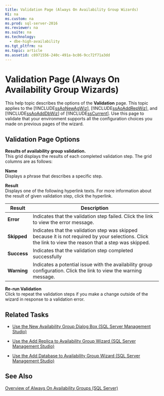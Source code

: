 ```yaml
---
title: Validation Page (Always On Availability Group Wizards)
H1: na
ms.custom: na
ms.prod: sql-server-2016
ms.reviewer: na
ms.suite: na
ms.technology: 
  - dbe-high-availability
ms.tgt_pltfrm: na
ms.topic: article
ms.assetid: c8971556-240c-491a-bc86-9cc72f71a3dd
---
```

# Validation Page (Always On Availability Group Wizards)
  
    
  This help topic describes the options of the **Validation** page. This topic applies to the [!INCLUDE[ssAoNewAgWiz](../../Token/Other/ssAoNewAgWiz_md.md)], [!INCLUDE[ssAoAddRepWiz](../../Token/Other/ssAoAddRepWiz_md.md)], and [!INCLUDE[ssAoAddDbWiz](../../Token/Other/ssAoAddDbWiz_md.md)] of [!INCLUDE[ssCurrent](../../Token/Other/ssCurrent_md.md)]. Use this page to validate that your environment supports all the configuration choices you made on previous pages of the wizard.  
  
##  <a name="PageOptions"></a> Validation Page Options  
 **Results of availability group validation.**  
 This grid displays the results of each completed validation step. The grid columns are as follows:  
  
 **Name**  
 Displays a phrase that describes a specific step.  
  
 **Result**  
 Displays one of the following hyperlink texts. For more information about the result of given validation step, click the hyperlink.  
  
|Result|Description|  
|------------|-----------------|  
|**Error**|Indicates that the validation step failed. Click the link to view the error message.|  
|**Skipped**|Indicates that the validation step was skipped because it is not required by your selections. Click the link to view the reason that a step was skipped.|  
|**Success**|Indicates that the validation step completed successfully|  
|**Warning**|Indicates a potential issue with the availability group configuration.  Click the link to view the warning message.|  
  
 **Re\-run Validation**  
 Click to repeat the validation steps if you make a change outside of the wizard in response to a validation error.  
  
##  <a name="RelatedTasks"></a> Related Tasks  
  
-   [Use the New Availability Group Dialog Box &#40;SQL Server Management Studio&#41;](../../Topics/TopicNameNotContainA/Use-the-New-Availability-Group-Dialog-Box--SQL-Server-Management-Studio-.md)  
  
-   [Use the Add Replica to Availability Group Wizard &#40;SQL Server Management Studio&#41;](../../Topics/TopicNameNotContainA/Use-the-Add-Replica-to-Availability-Group-Wizard--SQL-Server-Management-Studio-.md)  
  
-   [Use the Add Database to Availability Group Wizard &#40;SQL Server Management Studio&#41;](../../Topics/TopicNameNotContainA/Use-the-Add-Database-to-Availability-Group-Wizard--SQL-Server-Management-Studio-.md)  
  
  
## See Also  
 [Overview of Always On Availability Groups &#40;SQL Server&#41;](../../Topics/TopicNameNotContainA/Overview-of-Always-On-Availability-Groups--SQL-Server-.md)  
  
  